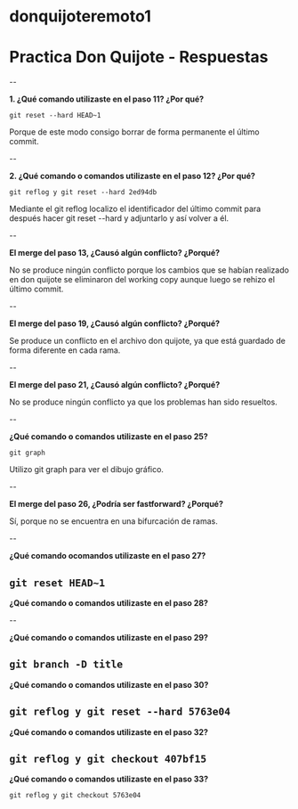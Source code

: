 # donquijoteremoto1
# Practica Don Quijote - Respuestas

--

**1. ¿Qué comando utilizaste en el paso 11? ¿Por qué?**

`git reset --hard HEAD~1` 

Porque de este modo consigo borrar de forma permanente el último commit.

--

**2. ¿Qué comando o comandos utilizaste en el paso 12? ¿Por qué?**

`git reflog y git reset --hard 2ed94db` 

Mediante el git reflog localizo el identificador del último commit para después hacer git reset --hard y adjuntarlo y así volver a él.

--

**El merge del paso 13, ¿Causó algún conflicto? ¿Porqué?**

No se produce ningún conflicto porque los cambios que se habían realizado en don quijote se eliminaron del working copy aunque luego se rehizo el último commit.

--

**El merge del paso 19, ¿Causó algún conflicto? ¿Porqué?**

Se produce un conflicto en el archivo don quijote, ya que está guardado de forma diferente en cada rama.

--

**El merge del paso 21, ¿Causó algún conflicto? ¿Porqué?**

No se produce ningún conflicto ya que los problemas han sido resueltos.

--

**¿Qué comando o comandos utilizaste en el paso 25?**

`git graph`

Utilizo git graph para ver el dibujo gráfico.

--

**El merge del paso 26, ¿Podría ser fastforward? ¿Porqué?**

Sí, porque no se encuentra en una bifurcación de ramas.

--

**¿Qué comando ocomandos utilizaste en el paso 27?**

`git reset HEAD~1`
--

**¿Qué comando o comandos utilizaste en el paso 28?**


--

**¿Qué comando o comandos utilizaste en el paso 29?**

`git branch -D title`
--

**¿Qué comando o comandos utilizaste en el paso 30?**

`git reflog y git reset --hard 5763e04`
--

**¿Qué comando o comandos utilizaste en el paso 32?**

`git reflog y git checkout 407bf15`
--

**¿Qué comando o comandos utilizaste en el paso 33?**


`git reflog y git checkout 5763e04
`
